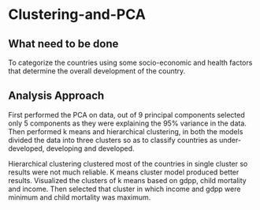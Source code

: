 # Clustering-and-PCA

## What need to be done
To categorize the countries using some socio-economic and health factors that 
determine the overall development of the country.

## Analysis Approach
First performed the PCA on data, out of 9 principal components selected only 
5 components as they were explaining the 95% variance in the data. Then 
performed k means and hierarchical clustering, in both the models divided 
the data into three clusters so as to classify countries as under-developed, 
developing and developed.

Hierarchical clustering clustered most of the countries in single cluster so 
results were not much reliable. K means cluster model produced better 
results. Visualized the clusters of k means based on gdpp, child mortality and 
income. Then selected that cluster in which income and gdpp were minimum 
and child mortality was maximum.
